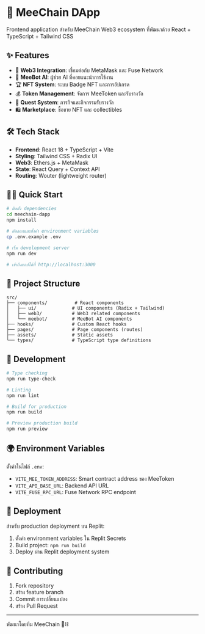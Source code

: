 
# 🚀 MeeChain DApp

Frontend application สำหรับ MeeChain Web3 ecosystem ที่พัฒนาด้วย React + TypeScript + Tailwind CSS

## ✨ Features

- 🔗 **Web3 Integration**: เชื่อมต่อกับ MetaMask และ Fuse Network
- 🤖 **MeeBot AI**: ผู้ช่วย AI ที่คอยแนะนำการใช้งาน
- 🏆 **NFT System**: ระบบ Badge NFT และการอัปเกรด
- 💰 **Token Management**: จัดการ MeeToken และรับรางวัล
- 🎯 **Quest System**: ภารกิจและกิจกรรมรับรางวัล
- 🛍️ **Marketplace**: ซื้อขาย NFT และ collectibles

## 🛠️ Tech Stack

- **Frontend**: React 18 + TypeScript + Vite
- **Styling**: Tailwind CSS + Radix UI
- **Web3**: Ethers.js + MetaMask
- **State**: React Query + Context API
- **Routing**: Wouter (lightweight router)

## 🏃‍♂️ Quick Start

```bash
# ติดตั้ง dependencies
cd meechain-dapp
npm install

# คัดลอกและตั้งค่า environment variables
cp .env.example .env

# เริ่ม development server
npm run dev

# เข้าถึงแอปได้ที่ http://localhost:3000
```

## 📁 Project Structure

```
src/
├── components/          # React components
│   ├── ui/             # UI components (Radix + Tailwind)
│   ├── web3/           # Web3 related components
│   └── meebot/         # MeeBot AI components
├── hooks/              # Custom React hooks
├── pages/              # Page components (routes)
├── assets/             # Static assets
└── types/              # TypeScript type definitions
```

## 🔧 Development

```bash
# Type checking
npm run type-check

# Linting
npm run lint

# Build for production
npm run build

# Preview production build
npm run preview
```

## 🌍 Environment Variables

ตั้งค่าในไฟล์ `.env`:

- `VITE_MEE_TOKEN_ADDRESS`: Smart contract address ของ MeeToken
- `VITE_API_BASE_URL`: Backend API URL
- `VITE_FUSE_RPC_URL`: Fuse Network RPC endpoint

## 🚀 Deployment

สำหรับ production deployment บน Replit:

1. ตั้งค่า environment variables ใน Replit Secrets
2. Build project: `npm run build`
3. Deploy ผ่าน Replit deployment system

## 🤝 Contributing

1. Fork repository
2. สร้าง feature branch
3. Commit การเปลี่ยนแปลง
4. สร้าง Pull Request

---

พัฒนาโดยทีม MeeChain 🐻⛓️
